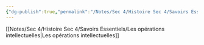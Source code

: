 ```yaml
---
{"dg-publish":true,"permalink":"/Notes/Sec 4/Histoire Sec 4/Savoirs Essentiels/"}
---
```



[[Notes/Sec 4/Histoire Sec 4/Savoirs Essentiels/Les opérations intellectuelles\|Les opérations intellectuelles]]

